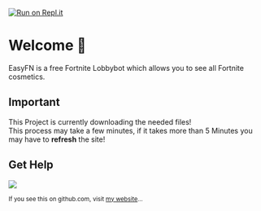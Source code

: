 [![Run on Repl.it](https://repl.it/badge/github/LupusLeaks/EasyFN)](https://repl.it/github/LupusLeaks/EasyFN) 
# Welcome 🥳

EasyFN is a free Fortnite Lobbybot which allows you to see all Fortnite cosmetics.  

## Important
This Project is currently downloading the needed files!  
This process may take a few minutes, if it takes more than 5 Minutes you may have to **refresh** the site!

## Get Help
<a href="https://discord.gg/GPSPwh6"><img src="https://discordapp.com/api/guilds/717405962561912892/widget.png?style=banner4"></a>

<sub>If you see this on github.com, visit [my website](https://ezfn.net)...</sub>
